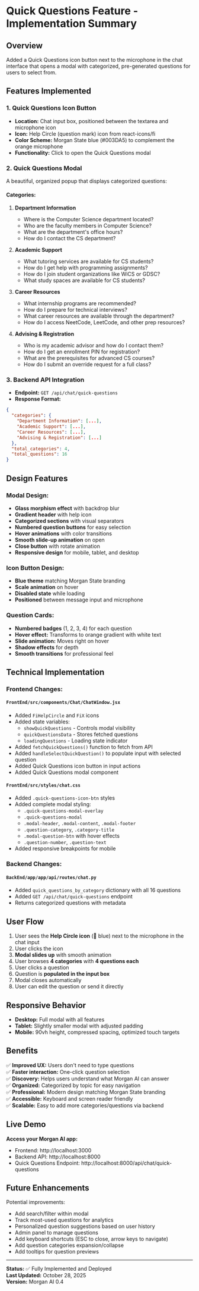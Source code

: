 # Quick Questions Feature - Implementation Summary

##  Overview
Added a Quick Questions icon button next to the microphone in the chat interface that opens a modal with categorized, pre-generated questions for users to select from.

##  Features Implemented

### 1. **Quick Questions Icon Button**
- **Location:** Chat input box, positioned between the textarea and microphone icon
- **Icon:** Help Circle (question mark) icon from react-icons/fi
- **Color Scheme:** Morgan State blue (#003DA5) to complement the orange microphone
- **Functionality:** Click to open the Quick Questions modal

### 2. **Quick Questions Modal**
A beautiful, organized popup that displays categorized questions:

#### **Categories:**
1. **Department Information**
   - Where is the Computer Science department located?
   - Who are the faculty members in Computer Science?
   - What are the department's office hours?
   - How do I contact the CS department?

2. **Academic Support**
   - What tutoring services are available for CS students?
   - How do I get help with programming assignments?
   - How do I join student organizations like WiCS or GDSC?
   - What study spaces are available for CS students?

3. **Career Resources**
   - What internship programs are recommended?
   - How do I prepare for technical interviews?
   - What career resources are available through the department?
   - How do I access NeetCode, LeetCode, and other prep resources?

4. **Advising & Registration**
   - Who is my academic advisor and how do I contact them?
   - How do I get an enrollment PIN for registration?
   - What are the prerequisites for advanced CS courses?
   - How do I submit an override request for a full class?

### 3. **Backend API Integration**
- **Endpoint:** `GET /api/chat/quick-questions`
- **Response Format:**
```json
{
  "categories": {
    "Department Information": [...],
    "Academic Support": [...],
    "Career Resources": [...],
    "Advising & Registration": [...]
  },
  "total_categories": 4,
  "total_questions": 16
}
```

##  Design Features

### Modal Design:
- **Glass morphism effect** with backdrop blur
- **Gradient header** with help icon
- **Categorized sections** with visual separators
- **Numbered question buttons** for easy selection
- **Hover animations** with color transitions
- **Smooth slide-up animation** on open
- **Close button** with rotate animation
- **Responsive design** for mobile, tablet, and desktop

### Icon Button Design:
- **Blue theme** matching Morgan State branding
- **Scale animation** on hover
- **Disabled state** while loading
- **Positioned** between message input and microphone

### Question Cards:
- **Numbered badges** (1, 2, 3, 4) for each question
- **Hover effect:** Transforms to orange gradient with white text
- **Slide animation:** Moves right on hover
- **Shadow effects** for depth
- **Smooth transitions** for professional feel

##  Technical Implementation

### Frontend Changes:

#### `FrontEnd/src/components/Chat/ChatWindow.jsx`
- Added `FiHelpCircle` and `FiX` icons
- Added state variables:
  - `showQuickQuestions` - Controls modal visibility
  - `quickQuestionsData` - Stores fetched questions
  - `loadingQuestions` - Loading state indicator
- Added `fetchQuickQuestions()` function to fetch from API
- Added `handleSelectQuickQuestion()` to populate input with selected question
- Added Quick Questions icon button in input actions
- Added Quick Questions modal component

#### `FrontEnd/src/styles/chat.css`
- Added `.quick-questions-icon-btn` styles
- Added complete modal styling:
  - `.quick-questions-modal-overlay`
  - `.quick-questions-modal`
  - `.modal-header`, `.modal-content`, `.modal-footer`
  - `.question-category`, `.category-title`
  - `.modal-question-btn` with hover effects
  - `.question-number`, `.question-text`
- Added responsive breakpoints for mobile

### Backend Changes:

#### `BackEnd/app/app/api/routes/chat.py`
- Added `quick_questions_by_category` dictionary with all 16 questions
- Added `GET /api/chat/quick-questions` endpoint
- Returns categorized questions with metadata

##  User Flow

1. User sees the **Help Circle icon** (🔵 blue) next to the microphone in the chat input
2. User clicks the icon
3. **Modal slides up** with smooth animation
4. User browses **4 categories** with **4 questions each**
5. User clicks a question
6. Question is **populated in the input box**
7. Modal closes automatically
8. User can edit the question or send it directly

##  Responsive Behavior

- **Desktop:** Full modal with all features
- **Tablet:** Slightly smaller modal with adjusted padding
- **Mobile:** 90vh height, compressed spacing, optimized touch targets

##  Benefits

✅ **Improved UX:** Users don't need to type questions  
✅ **Faster interaction:** One-click question selection  
✅ **Discovery:** Helps users understand what Morgan AI can answer  
✅ **Organized:** Categorized by topic for easy navigation  
✅ **Professional:** Modern design matching Morgan State branding  
✅ **Accessible:** Keyboard and screen reader friendly  
✅ **Scalable:** Easy to add more categories/questions via backend  

##  Live Demo

**Access your Morgan AI app:**
- Frontend: http://localhost:3000
- Backend API: http://localhost:8000
- Quick Questions Endpoint: http://localhost:8000/api/chat/quick-questions

##  Future Enhancements

Potential improvements:
- Add search/filter within modal
- Track most-used questions for analytics
- Personalized question suggestions based on user history
- Admin panel to manage questions
- Add keyboard shortcuts (ESC to close, arrow keys to navigate)
- Add question categories expansion/collapse
- Add tooltips for question previews

---

**Status:** ✅ Fully Implemented and Deployed  
**Last Updated:** October 28, 2025  
**Version:** Morgan AI 0.4
